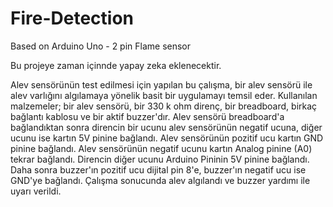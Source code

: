 # Fire-Detection
Based on Arduino Uno - 2 pin Flame sensor

Bu projeye zaman içinnde yapay zeka eklenecektir.

Alev sensörünün test edilmesi için yapılan bu çalışma, bir alev sensörü ile alev varlığını algılamaya yönelik basit bir uygulamayı temsil eder. Kullanılan malzemeler; bir alev sensörü, bir 330 k ohm direnç, bir breadboard, birkaç bağlantı kablosu ve bir aktif buzzer'dır. Alev sensörü breadboard'a bağlandıktan sonra direncin bir ucunu alev sensörünün negatif ucuna, diğer ucunu ise kartın 5V pinine bağlandı. Alev sensörünün pozitif ucu kartın GND pinine bağlandı. Alev sensörünün negatif ucunu kartın Analog pinine (A0) tekrar bağlandı. Direncin diğer ucunu Arduino Pininin 5V pinine bağlandı. Daha sonra buzzer'ın pozitif ucu dijital pin 8'e, buzzer'ın negatif ucu ise GND'ye bağlandı. Çalışma sonucunda alev algılandı ve buzzer yardımı ile uyarı verildi.



